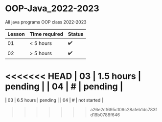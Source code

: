 # OOP-Java_2022-2023
All java programs OOP class 2022-2023

| Lesson | Time required | Status      |
|--------|---------------|-------------|
| 01     | < 5 hours | :heavy_check_mark: |
| 02     | > 5 hours | :heavy_check_mark: |
<<<<<<< HEAD
| 03     | 1.5 hours | pending |
| 04     | # | pending |
=======
| 03     | 6.5 hours | pending |
| 04     | # | not started |
>>>>>>> a26e2cf695c109c28afeb1dc783fd18b0788f646
